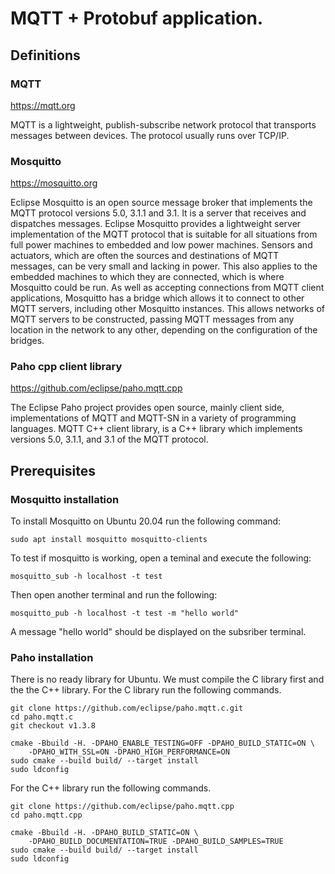 # MQTT + Protobuf application.

## Definitions

### MQTT

https://mqtt.org

MQTT is a lightweight, publish-subscribe network protocol that transports messages between devices. The protocol usually runs over TCP/IP.

### Mosquitto

https://mosquitto.org

Eclipse Mosquitto is an open source message broker that implements the MQTT protocol versions 5.0, 3.1.1 and 3.1. It is a server that receives and dispatches messages.
Eclipse Mosquitto provides a lightweight server implementation of the MQTT protocol that is suitable for all situations from full power machines to embedded and low power machines. Sensors and actuators, which are often the sources and destinations of MQTT messages, can be very small and lacking in power. This also applies to the embedded machines to which they are connected, which is where Mosquitto could be run.
As well as accepting connections from MQTT client applications, Mosquitto has a bridge which allows it to connect to other MQTT servers, including other Mosquitto instances. This allows networks of MQTT servers to be constructed, passing MQTT messages from any location in the network to any other, depending on the configuration of the bridges.

### Paho cpp client library

https://github.com/eclipse/paho.mqtt.cpp

The Eclipse Paho project provides open source, mainly client side, implementations of MQTT and MQTT-SN in a variety of programming languages. MQTT C++ client library, is a C++ library which implements versions 5.0, 3.1.1, and 3.1 of the MQTT protocol.

## Prerequisites

### Mosquitto installation

To install Mosquitto on Ubuntu 20.04 run the following command:

```sudo apt install mosquitto mosquitto-clients```

To test if mosquitto is working, open a teminal and execute the following:

```mosquitto_sub -h localhost -t test```

Then open another terminal and run the following:

```mosquitto_pub -h localhost -t test -m "hello world"```

A message "hello world" should be displayed on the subsriber terminal.

### Paho installation

There is no ready library for Ubuntu. We must compile the C library first and the the C++ library. For the C library run the following commands.

```
git clone https://github.com/eclipse/paho.mqtt.c.git
cd paho.mqtt.c
git checkout v1.3.8

cmake -Bbuild -H. -DPAHO_ENABLE_TESTING=OFF -DPAHO_BUILD_STATIC=ON \
    -DPAHO_WITH_SSL=ON -DPAHO_HIGH_PERFORMANCE=ON
sudo cmake --build build/ --target install
sudo ldconfig
```

For the C++ library run the following commands.

```
git clone https://github.com/eclipse/paho.mqtt.cpp
cd paho.mqtt.cpp

cmake -Bbuild -H. -DPAHO_BUILD_STATIC=ON \
    -DPAHO_BUILD_DOCUMENTATION=TRUE -DPAHO_BUILD_SAMPLES=TRUE
sudo cmake --build build/ --target install
sudo ldconfig
```
